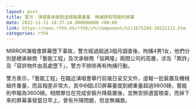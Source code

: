 ```yaml
---
layout: post
title: 警方：演唱會承辦商虛報裝置重量　無補救有問題的屏幕
date: 2022-11-11 18:37:24.000000000 +08:00
link: https://news.rthk.hk/rthk/ch/component/k2/1675204-20221111.htm
categories: rthk
---
```


MIRROR演唱會屏幕墮下事故，警方經過超過3個月調查後，拘捕4男1女，他們分別是總承辦商「藝能工程」及次承辦商「協興隆」兩間公司的高層，涉及「欺詐」及「容許物件由高處墮下」，警方不排除再有拘捕行動。

警方表示，「藝能工程」在臨近演唱會舉行前幾日呈交文件，虛報一批裝置及機械組件重量，而且相差非常大，其中6個LED屏幕量度到總重量超過9800磅，藝能則申報為3600磅。相關單位在完成安裝升降裝置後，並無安排適當檢查，而掉下來的屏幕事發當日早上，曾有升降問題，但並無補救。
